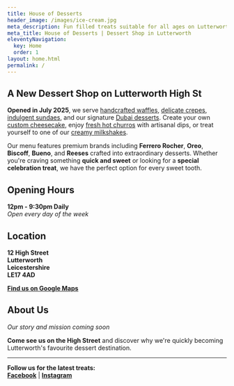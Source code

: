 ```yaml
---
title: House of Desserts
header_image: /images/ice-cream.jpg
meta_description: Fun filled treats suitable for all ages on Lutterworth High Street
meta_title: House of Desserts | Dessert Shop in Lutterworth
eleventyNavigation:
  key: Home
  order: 1
layout: home.html
permalink: /
---
```

## A New Dessert Shop on Lutterworth High St

**Opened in July 2025**, we serve [handcrafted waffles](/menus/waffles/), [delicate crepes](/menus/crepes/), [indulgent sundaes](/menus/sundaes/), and our signature [Dubai desserts](/menus/dubai-desserts/). Create your own [custom cheesecake](/menus/cheesecakes/), enjoy [fresh hot churros](/menus/churros/) with artisanal dips, or treat yourself to one of our [creamy milkshakes](/menus/milkshakes/).

Our menu features premium brands including **Ferrero Rocher**, **Oreo**, **Biscoff**, **Bueno**, and **Reeses** crafted into extraordinary desserts. Whether you're craving something **quick and sweet** or looking for a **special celebration treat**, we have the perfect option for every sweet tooth.

## Opening Hours

**12pm - 9:30pm Daily**  
*Open every day of the week*

## Location

**12 High Street**  
**Lutterworth**  
**Leicestershire**  
**LE17 4AD**

[**Find us on Google Maps**](https://maps.app.goo.gl/4ZMZVLooaErnYnWw6)

## About Us

*Our story and mission coming soon*

**Come see us on the High Street** and discover why we're quickly becoming Lutterworth's favourite dessert destination.

---

**Follow us for the latest treats:**  
[**Facebook**](https://www.facebook.com/profile.php?id=61576113030850) | [**Instagram**](https://www.instagram.com/house_of_dessert_s)
